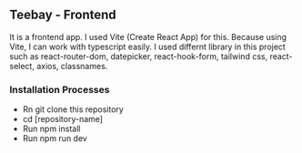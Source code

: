 ## Teebay - Frontend

It is a frontend app. I used Vite (Create React App) for this. Because using Vite, I can work with typescript easily. I used differnt library in this project such as react-router-dom, datepicker, react-hook-form, tailwind css, react-select, axios, classnames.

### Installation Processes

- Rn git clone this repository
- cd [repository-name]
- Run npm install
- Run npm run dev
